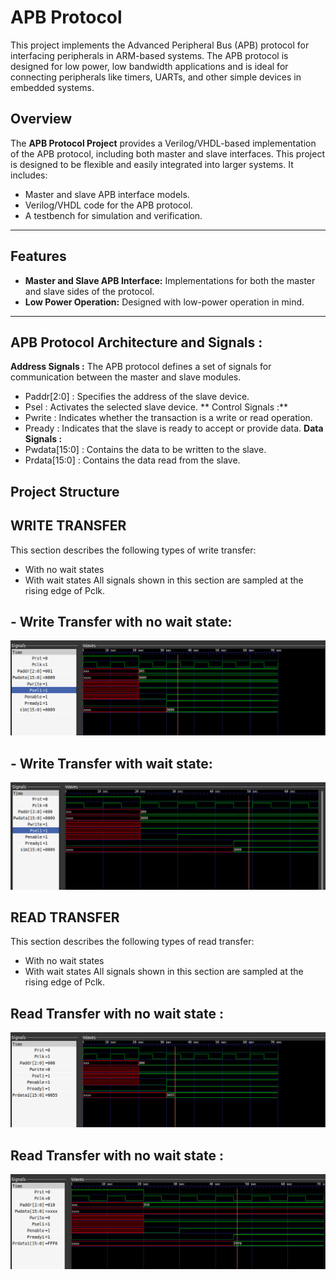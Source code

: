 # **APB Protocol**

This project implements the Advanced Peripheral Bus (APB) protocol for interfacing peripherals in ARM-based systems. The APB protocol is designed for low power, low bandwidth applications and is ideal for connecting peripherals like timers, UARTs, and other simple devices in embedded systems.

## **Overview**
The **APB Protocol Project** provides a Verilog/VHDL-based implementation of the APB protocol, including both master and slave interfaces. This project is designed to be flexible and easily integrated into larger systems. It includes:
- Master and slave APB interface models.
- Verilog/VHDL code for the APB protocol.
- A testbench for simulation and verification.

---

## **Features**
- **Master and Slave APB Interface:** Implementations for both the master and slave sides of the protocol.
- **Low Power Operation:** Designed with low-power operation in mind.

---

## APB Protocol Architecture and Signals :
**Address Signals :** The APB protocol defines a set of signals for communication between the
master and slave modules.
- Paddr[2:0] : Specifies the address of the slave device.
- Psel : Activates the selected slave device.
  ** Control Signals :**
- Pwrite : Indicates whether the transaction is a write or read operation.
- Pready : Indicates that the slave is ready to accept or provide data.
 **Data Signals :**
- Pwdata[15:0] : Contains the data to be written to the slave.
- Prdata[15:0] : Contains the data read from the slave.




## **Project Structure**


## WRITE TRANSFER
This section describes the following types of write transfer:
-  With no wait states
-  With wait states
All signals shown in this section are sampled at the rising edge of Pclk.
## - Write Transfer with no wait state:
![WNwait](https://github.com/JagadeeshAJK/APB_master_slave_protocol/blob/main/Write_nowait_state.png)
## - Write Transfer with wait state:
![Wwait](https://github.com/JagadeeshAJK/APB_master_slave_protocol/blob/main/Write_wait_state.png)


## READ TRANSFER
This section describes the following types of read transfer:
-  With no wait states
-  With wait states
All signals shown in this section are sampled at the rising edge of Pclk.
## Read Transfer with no wait state :
![RNwait](https://github.com/JagadeeshAJK/APB_master_slave_protocol/blob/main/Read_nowait_state.png)
## Read Transfer with no wait state :
![Rwait](https://github.com/JagadeeshAJK/APB_master_slave_protocol/blob/main/Read_wait_state.png)
